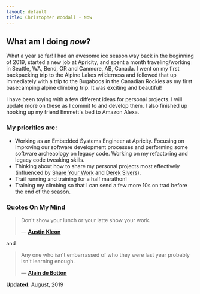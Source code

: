 ```yaml
---
layout: default
title: Christopher Woodall - Now
---
```

## What am I doing _now_?

What a year so far! I had an awesome ice season way back in the beginning of 2019, started a new job at Apricity, and spent a month traveling/working in Seattle, WA, Bend, OR and Canmore, AB, Canada. I  went on my first backpacking trip to the Alpine Lakes wilderness and followed that up immediately with a trip to the Bugaboos in the Canadian Rockies as my first basecamping alpine climbing trip. It was exciting and beautiful!

I have been toying with a few different ideas for personal projects. I will update more on these as
I commit to and develop them. I also finished up hooking up my friend Emmett's bed to Amazon Alexa.

### My priorities are:

- Working as an Embedded Systems Engineer at Apricity. Focusing on improving our software development
  processes and performing some software archeaology on legacy code. Working on my refactoring and
  legacy code tweaking skills.
- Thinking about how to share my personal projects most effectively (influenced by
  [Share Your Work]() and [Derek Sivers]()).
- Trail running and training for a half marathon!
- Training my climbing so that I can send a few more 10s on trad before the end of the season.

### Quotes On My Mind

> Don't show your lunch or your latte show your work.
>
> &mdash; [__Austin Kleon__](http://austinkleon.com/)

and

> Any one who isn't embarrassed of who they were last year probably isn't learning
> enough.
>
> &mdash; [__Alain de Botton__](http://alaindebotton.com/)

__Updated__: August, 2019
